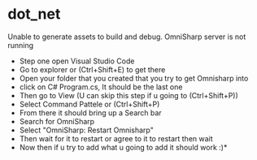# dot_net

Unable to generate assets to build and debug. OmniSharp server is not running

*    Step one open Visual Studio Code
*   Go to explorer or (Ctrl+Shift+E) to get there
*    Open your folder that you created that you try to get Omnisharp into
*    click on C# Program.cs, It should be the last one
*    Then go to View (U can skip this step if u going to (Ctrl+Shift+P))
*    Select Command Pattele or (Ctrl+Shift+P)
*    From there it should bring up a Search bar
*    Search for OmniSharp
*    Select "OmniSharp: Restart Omnisharp"
*    Then wait for it to restart or agree to it to restart then wait
*    Now then if u try to add what u going to add it should work :)*